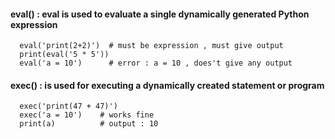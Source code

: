 #### eval() : eval is used to evaluate a single dynamically generated Python expression

      eval('print(2+2)')  # must be expression , must give output
      print(eval('5 * 5'))    
      eval('a = 10')      # error : a = 10 , does't give any output



#### exec() : is used for executing a dynamically created statement or program

      exec('print(47 + 47)')
      exec('a = 10')    # works fine
      print(a)          # output : 10
